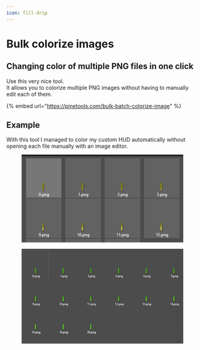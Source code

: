 ```yaml
---
icon: fill-drip
---
```


# Bulk colorize images

## Changing color of multiple PNG files in one click

Use this very nice tool.\
It allows you to colorize multiple PNG images without having to manually edit each of them.

{% embed url="https://pinetools.com/bulk-batch-colorize-image" %}

## Example

With this tool I managed to color my custom HUD automatically without opening each file manually with an image editor.

<figure><img src="../.gitbook/assets/image (1).png" alt=""><figcaption></figcaption></figure>

<figure><img src="../.gitbook/assets/image (1) (1).png" alt=""><figcaption></figcaption></figure>
